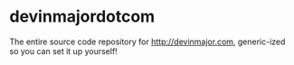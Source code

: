 # devinmajordotcom
The entire source code repository for http://devinmajor.com, generic-ized so you can set it up yourself!
